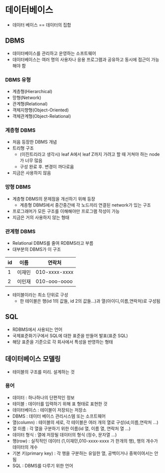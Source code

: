 # 데이터베이스

- 데이터 베이스 == 데이터의 집합

## DBMS

- 데이터베이스를 관리하고 운영하는 소프트웨어
- 데이터베이스는 여러 명의 사용자나 응용 프로그램과 공유하고 동시에 접근이 가능해야 함

### DBMS 유형

- 계층형(Hierarchical)
- 망형(Network)
- 관계형(Relational)
- 객체지향형(Object-Oriented)
- 객체관계형(Object-Relational)



### 계층형 DBMS

- 처음 등장한 DBMS 개념
- 트리형 구조 
  - (이진트리라고 생각시) leaf A에서 leaf Z까지 가려고 할 때 거쳐야 하는 node가 너무 많음
  - 구성 완료 후. 변경이 까다로움
- 지금은 사용하지 않음



### 망형 DBMS

- 계층형 DBMS의 문제점을 개선하기 위해 등장
  - 계층형 DBMS에서 중간중간에 각 노드끼리 연결된 network가 있는 구조
- 프로그래머가 모든 구조를 이해해야만 프로그램 작성이 가능
- 지금은 거의 사용하지 않는 형태



### 관계형 DBMS

- Relational DBMS를 줄여 RDBMS라고 부름
- 대부분의 DBMS가 이 구조

| id   | 이름   | 연락처        |
| ---- | ------ | ------------- |
| 1    | 이재민 | 010-xxxx-xxxx |
| 2    | 이민재 | 010-ooo-oooo  |

- 테이블이라는 최소 단위로 구성
  - 한 테이블은 행(id 1의 값들, id 2의 값들...)과 열(아이디,이름,연락처)로 구성됨

## SQL

- RDBMS에서 사용되는 언어
- 국제표준화기구에서 SQL에 대한 표준을 만들어 발표(표준 SQL)
- 해당 표준을 기준으로 각 회사에서 특성을 반영하는 형태



## 데이터베이스 모델링

- 테이블의 구조를 미리. 설계하는 것

### 용어

- 데이터 : 하나하나의 단편적인 정보
- 테이블 : 데이터를 입력하기 위해 표 형태로 표현한 것
- 데이터베이스 : 테이블이 저장되는 저장소
- DBMS : 데이터 베이스 관리시스템 또는 소프트웨어
- 열(column) : 테이블의 세로, 각 테이블은 여러 개의 열로 구성(id,이름,연락처 ...)
- 열 이름 : 각 열을 구분하기 위한 이름(id 열, 이름 열, 연락처 열 ...)
- 데이터 형식 : 열에 저장될 데이터의 형식 (정수, 문자열 ...)
- 행(row) : 실직적인 데이터 (1,이재민,010-xxxx-xxxx 가 한개의 행), 행의 개수가 데이터의 개수
- 기본 키(primary key) : 각 행을 구분하는 유일한 열, 공백이거나 중복이여서는 안됨
- SQL : DBMS를 다루기 위한 언어